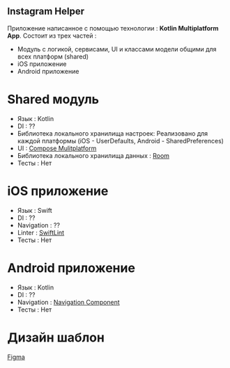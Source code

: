 ## Instagram Helper

Приложение написанное с помощью технологии : **Kotlin Multiplatform App**. Состоит из трех частей :
- Модуль с логикой, сервисами, UI и классами модели общими для всех платформ (shared)
- iOS приложение
- Android приложение

# Shared модуль
- Язык : Kotlin
- DI : ??
- Библиотека локального хранилища настроек: Реализовано для каждой платформы (iOS - UserDefaults, Android - SharedPreferences)
- UI : [Compose Mulitplatform](https://www.jetbrains.com/compose-multiplatform/)
- Библиотека локального хранилища данных : [Room](https://developer.android.com/kotlin/multiplatform/room?hl=ru)
- Тесты : Нет

# iOS приложение
- Язык : Swift
- DI : ??
- Navigation : ??
- Linter : [SwiftLint](https://github.com/realm/SwiftLint)
- Тесты : Нет

# Android приложение
- Язык : Kotlin
- DI : ??
- Navigation : [Navigation Component](https://developer.android.com/guide/navigation/navigation-getting-started)
- Тесты : Нет

# Дизайн шаблон
[Figma](https://www.figma.com/design/F2nXOggRcrHbINmVJhHjov/InstagramHelper?node-id=0-1&t=4UIMUN24j7k5oAA7-1)

